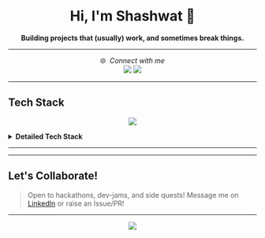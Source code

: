 <!-- Banner or animated GIF -->
<!--<p align="center">
  <img src="https://github.com/Platane/snk/raw/output/github-contribution-grid-snake.svg" alt="snake animation" />
</p>
-->
<h1 align="center">Hi, I'm Shashwat 👋</h1>
<p align="center"> <b>Building projects that (usually) work, and sometimes break things.</b> </p>

---

<div align="center">

🌐 &nbsp;*Connect with me*  
<a href="https://www.linkedin.com/in/shashwat-dewangan-408637246/"><img src="https://img.shields.io/badge/LinkedIn-%230077B5?style=for-the-badge&logo=linkedin&logoColor=white" /></a>
<a href="https://leetcode.com/u/shashwat444/"><img src="https://img.shields.io/badge/LeetCode-FFA116?style=for-the-badge&logo=LeetCode&logoColor=black" /></a>
  
</div>

---

## Tech Stack  
<p align="center">
  <img src="https://skillicons.dev/icons?i=cpp,html,css,js,react,nodejs,express,mongodb,mysql,git,github,tensorflow,scikitlearn,vercel,postman" />
</p>

<details>
  <summary><b>Detailed Tech Stack</b></summary>
  
  ![C++](https://img.shields.io/badge/c++-%2300599C.svg?style=for-the-badge&logo=c%2B%2B&logoColor=white)
  ![HTML5](https://img.shields.io/badge/html5-%23E34F26.svg?style=for-the-badge&logo=html5&logoColor=white)
  ![Render](https://img.shields.io/badge/Render-46E3B7.svg?style=for-the-badge&logo=render&logoColor=white)
  ![Express.js](https://img.shields.io/badge/express.js-%23404d59.svg?style=for-the-badge&logo=express&logoColor=%2361DAFB)
  ![NodeJS](https://img.shields.io/badge/node.js-6DA55F?style=for-the-badge&logo=node.js&logoColor=white)
  ![React](https://img.shields.io/badge/react-%2320232a.svg?style=for-the-badge&logo=react&logoColor=%2361DAFB)
  ![Socket.io](https://img.shields.io/badge/Socket.io-black?style=for-the-badge&logo=socket.io&badgeColor=010101)
  ![Vite](https://img.shields.io/badge/vite-%23646CFF.svg?style=for-the-badge&logo=vite&logoColor=white)
  ![MongoDB](https://img.shields.io/badge/MongoDB-%234ea94b.svg?style=for-the-badge&logo=mongodb&logoColor=white)
  ![MySQL](https://img.shields.io/badge/mysql-4479A1.svg?style=for-the-badge&logo=mysql&logoColor=white)
  ![scikit-learn](https://img.shields.io/badge/scikit--learn-%23F7931E.svg?style=for-the-badge&logo=scikit-learn&logoColor=white)
  ![TensorFlow](https://img.shields.io/badge/TensorFlow-%23FF6F00.svg?style=for-the-badge&logo=TensorFlow&logoColor=white)
  ![Git](https://img.shields.io/badge/git-%23F05033.svg?style=for-the-badge&logo=git&logoColor=white)
  ![GitHub](https://img.shields.io/badge/github-%23121011.svg?style=for-the-badge&logo=github&logoColor=white)
  ![Postman](https://img.shields.io/badge/Postman-FF6C37?style=for-the-badge&logo=postman&logoColor=white)
</details>

---



---



## Let's Collaborate!
> Open to hackathons, dev-jams, and side quests! Message me on [LinkedIn](https://www.linkedin.com/in/shashwat-dewangan-408637246/) or raise an Issue/PR!

---

<p align="center">
  <img src="https://capsule-render.vercel.app/api?type=waving&color=gradient&height=60&section=footer"/>
</p>
